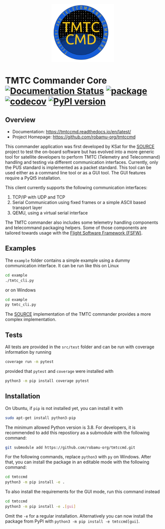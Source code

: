 <p align="center"> <img src="docs/logo_tmtccmd_smaller.png" width="40%"> </p>

TMTC Commander Core [![Documentation Status](https://readthedocs.org/projects/tmtccmd/badge/?version=latest)](https://tmtccmd.readthedocs.io/en/latest/?badge=latest)
[![package](https://github.com/spacefisch/tmtccmd/actions/workflows/package.yml/badge.svg)](https://github.com/spacefisch/tmtccmd/actions/workflows/package.yml)
[![codecov](https://codecov.io/gh/robamu-org/tmtccmd/branch/develop/graph/badge.svg?token=BVOE3A4WE4)](https://codecov.io/gh/robamu-org/tmtccmd)
[![PyPI version](https://badge.fury.io/py/tmtccmd.svg)](https://badge.fury.io/py/tmtccmd)
====

## Overview

- Documentation: https://tmtccmd.readthedocs.io/en/latest/
- Project Homepage: https://github.com/robamu-org/tmtccmd

This commander application was first developed by KSat for the 
[SOURCE](https://www.ksat-stuttgart.de/en/our-missions/source/) project to test the on-board 
software but has evolved into a more generic tool for satellite developers to perform TMTC 
(Telemetry and Telecommand) handling and testing via different communication interfaces. 
Currently, only the PUS standard is implemented as a packet standard. This tool can be used either 
as a command line tool or as a GUI tool. The GUI features require a PyQt5 installation.

This client currently supports the following communication interfaces:

1. TCP/IP with UDP and TCP
2. Serial Communication using fixed frames or a simple ASCII based transport layer
3. QEMU, using a virtual serial interface

The TMTC commander also includes some telemetry handling components and telecommand packaging
helpers. Some of those components are tailored towards usage with the
[Flight Software Framework (FSFW)](https://egit.irs.uni-stuttgart.de/fsfw/fsfw/).

## Examples 

The `example` folder contains a simple example using a dummy communication interface.
It can be run like this on Linux

```sh
cd example
./tmtc_cli.py
```

or on Windows

```sh
cd example
py tmtc_cli.py
```

The [SOURCE](https://git.ksat-stuttgart.de/source/tmtc) implementation of the TMTC commander
provides a more complex implementation.

## Tests

All tests are provided in the `src/test` folder and can be run with coverage information
by running

```sh
coverage run -m pytest
```

provided that `pytest` and `coverage` were installed with

```sh
python3 -m pip install coverage pytest
```

## Installation

On Ubuntu, if `pip` is not installed yet, you can install it with

```sh
sudo apt-get install python3-pip
```

The minimum allowed Python version is 3.8.
For developers, it is recommended to add this repostiory as a submodule
with the following command:

```sh
git submodule add https://github.com/robamu-org/tmtccmd.git
```

For the following commands, replace `python3` with `py` on Windows.
After that, you can install the package in an editable mode with the following command:

```sh
cd tmtccmd
python3 -m pip install -e .
```

To also install the requirements for the GUI mode, run this command instead

```sh
cd tmtccmd
python3 -m pip install -e .[gui]
```

Omit the `-e` for a regular installation. Alternatively you can now install the package
from PyPI with `python3 -m pip install -e tmtccmd[gui]`.
